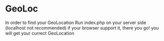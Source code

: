 # GeoLoc

In order to find your GeoLocation 
Run index.php on your server side (localhost not recommended)
if your browser support it, there you go!  you will get your currect GeoLocation
